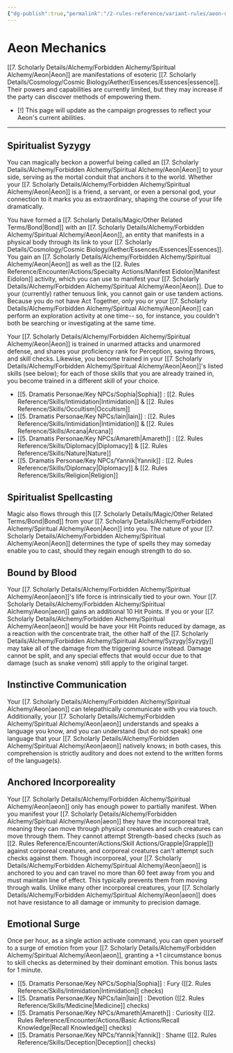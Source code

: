 ```yaml
---
{"dg-publish":true,"permalink":"/2-rules-reference/variant-rules/aeon-mechanics/aeon-mechanics/","noteIcon":""}
---
```


# Aeon Mechanics

[[7. Scholarly Details/Alchemy/Forbidden Alchemy/Spiritual Alchemy/Aeon\|Aeon]] are manifestations of esoteric [[7. Scholarly Details/Cosmology/Cosmic Biology/Aether/Essences/Essences\|essence]]. Their powers and capabilities are currently limited, but they may increase if the party can discover methods of empowering them. 

- [!] This page will update as the campaign progresses to reflect your Aeon's current abilities.

---

## Spiritualist Syzygy 
You can magically beckon a powerful being called an [[7. Scholarly Details/Alchemy/Forbidden Alchemy/Spiritual Alchemy/Aeon\|Aeon]] to your side, serving as the mortal conduit that anchors it to the world. Whether your [[7. Scholarly Details/Alchemy/Forbidden Alchemy/Spiritual Alchemy/Aeon\|Aeon]] is a friend, a servant, or even a personal god, your connection to it marks you as extraordinary, shaping the course of your life dramatically. 

You have formed a [[7. Scholarly Details/Magic/Other Related Terms/Bond\|Bond]] with an [[7. Scholarly Details/Alchemy/Forbidden Alchemy/Spiritual Alchemy/Aeon\|Aeon]], an entity that manifests in a physical body through its link to your [[7. Scholarly Details/Cosmology/Cosmic Biology/Aether/Essences/Essences\|Essences]]. You gain an [[7. Scholarly Details/Alchemy/Forbidden Alchemy/Spiritual Alchemy/Aeon\|Aeon]] as well as the [[2. Rules Reference/Encounter/Actions/Specialty Actions/Manifest Eidolon\|Manifest Eidolon]] activity, which you can use to manifest your [[7. Scholarly Details/Alchemy/Forbidden Alchemy/Spiritual Alchemy/Aeon\|Aeon]]. Due to your (currently) rather tenuous link, you cannot gain or use tandem actions. Because you do not have Act Together, only you or your [[7. Scholarly Details/Alchemy/Forbidden Alchemy/Spiritual Alchemy/Aeon\|Aeon]] can perform an exploration activity at one time-- so, for instance, you couldn't both be searching or investigating at the same time. 

Your [[7. Scholarly Details/Alchemy/Forbidden Alchemy/Spiritual Alchemy/Aeon\|Aeon]] is trained in unarmed attacks and unarmored defense, and shares your proficiency rank for Perception, saving throws, and skill checks. Likewise, you become trained in your [[7. Scholarly Details/Alchemy/Forbidden Alchemy/Spiritual Alchemy/Aeon\|Aeon]]'s listed skills (see below); for each of those skills that you are already trained in, you become trained in a different skill of your choice. 

- [[5. Dramatis Personae/Key NPCs/Sophia\|Sophia]] : [[2. Rules Reference/Skills/Intimidation\|Intimidation]] & [[2. Rules Reference/Skills/Occultism\|Occultism]] 
- [[5. Dramatis Personae/Key NPCs/Iain\|Iain]] : [[2. Rules Reference/Skills/Intimidation\|Intimidation]] & [[2. Rules Reference/Skills/Arcana\|Arcana]]
- [[5. Dramatis Personae/Key NPCs/Amareth\|Amareth]] : [[2. Rules Reference/Skills/Diplomacy\|Diplomacy]] & [[2. Rules Reference/Skills/Nature\|Nature]]
- [[5. Dramatis Personae/Key NPCs/Yannik\|Yannik]] : [[2. Rules Reference/Skills/Diplomacy\|Diplomacy]] & [[2. Rules Reference/Skills/Religion\|Religion]] 

## Spiritualist Spellcasting
Magic also flows through this [[7. Scholarly Details/Magic/Other Related Terms/Bond\|Bond]] from your [[7. Scholarly Details/Alchemy/Forbidden Alchemy/Spiritual Alchemy/Aeon\|Aeon]] into you. The nature of your [[7. Scholarly Details/Alchemy/Forbidden Alchemy/Spiritual Alchemy/Aeon\|Aeon]] determines the type of spells they may someday enable you to cast, should they regain enough strength to do so. 

## Bound by Blood
Your [[7. Scholarly Details/Alchemy/Forbidden Alchemy/Spiritual Alchemy/Aeon\|aeon]]'s life force is intrinsically tied to your own. Your [[7. Scholarly Details/Alchemy/Forbidden Alchemy/Spiritual Alchemy/Aeon\|aeon]] gains an additional 10 Hit Points. If you or your [[7. Scholarly Details/Alchemy/Forbidden Alchemy/Spiritual Alchemy/Aeon\|aeon]] would be have your Hit Points reduced by damage, as a reaction with the concentrate trait, the other half of the [[7. Scholarly Details/Alchemy/Forbidden Alchemy/Spiritual Alchemy/Syzygy\|Syzygy]] may take all of the damage from the triggering source instead. Damage cannot be split, and any special effects that would occur due to that damage (such as snake venom) still apply to the original target.

## Instinctive Communication 
Your [[7. Scholarly Details/Alchemy/Forbidden Alchemy/Spiritual Alchemy/Aeon\|aeon]] can telepathically communicate with you via touch. Additionally, your [[7. Scholarly Details/Alchemy/Forbidden Alchemy/Spiritual Alchemy/Aeon\|aeon]] understands and speaks a language you know, and you can understand (but do not speak) one language that your [[7. Scholarly Details/Alchemy/Forbidden Alchemy/Spiritual Alchemy/Aeon\|aeon]] natively knows; in both cases, this comprehension is strictly auditory and does not extend to the written forms of the language(s).

## Anchored Incorporeality
Your [[7. Scholarly Details/Alchemy/Forbidden Alchemy/Spiritual Alchemy/Aeon\|aeon]] only has enough power to partially manifest. When you manifest your [[7. Scholarly Details/Alchemy/Forbidden Alchemy/Spiritual Alchemy/Aeon\|aeon]] they have the incorporeal trait, meaning they can move through physical creatures and such creatures can move through them. They cannot attempt Strength-based checks (such as [[2. Rules Reference/Encounter/Actions/Skill Actions/Grapple\|Grapple]]) against corporeal creatures, and corporeal creatures can't attempt such checks against them. Though incorporeal, your [[7. Scholarly Details/Alchemy/Forbidden Alchemy/Spiritual Alchemy/Aeon\|aeon]] is anchored to you and can travel no more than 60 feet away from you and must maintain line of effect. This typically prevents them from moving through walls. Unlike many other incorporeal creatures, your [[7. Scholarly Details/Alchemy/Forbidden Alchemy/Spiritual Alchemy/Aeon\|aeon]] does not have resistance to all damage or immunity to precision damage. 

## Emotional Surge  
Once per hour, as a single action activate command, you can open yourself to a surge of emotion from your [[7. Scholarly Details/Alchemy/Forbidden Alchemy/Spiritual Alchemy/Aeon\|aeon]], granting a +1 circumstance bonus to skill checks as determined by their dominant emotion. This bonus lasts for 1 minute.

- [[5. Dramatis Personae/Key NPCs/Sophia\|Sophia]] : Fury ([[2. Rules Reference/Skills/Intimidation\|Intimidation]] checks)
- [[5. Dramatis Personae/Key NPCs/Iain\|Iain]] : Devotion ([[2. Rules Reference/Skills/Medicine\|Medicine]] checks)
- [[5. Dramatis Personae/Key NPCs/Amareth\|Amareth]] : Curiosity ([[2. Rules Reference/Encounter/Actions/Basic Actions/Recall Knowledge\|Recall Knowledge]] checks)
- [[5. Dramatis Personae/Key NPCs/Yannik\|Yannik]] : Shame ([[2. Rules Reference/Skills/Deception\|Deception]] checks)